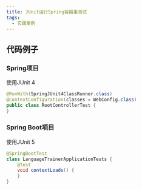 ```yaml
---
title: JUnit运行Spring容器里测试
tags: 
  - 实践案例
---
```


## 代码例子

### Spring项目

使用JUnit 4

<!--more-->

```java
@RunWith(SpringJUnit4ClassRunner.class)
@ContextConfiguration(classes = WebConfig.class)
public class RootControllerTest {
}
```

### Spring Boot项目

使用JUnit 5

```java
@SpringBootTest
class LanguageTrainerApplicationTests {
	@Test
	void contextLoads() {
	}
}
```



